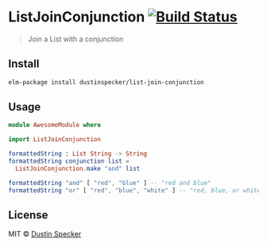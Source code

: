 # ListJoinConjunction [![Build Status](https://travis-ci.org/dustinspecker/list-join-conjunction.svg?branch=master)](https://travis-ci.org/dustinspecker/list-join-conjunction)
> Join a List with a conjunction

## Install

```bash
elm-package install dustinspecker/list-join-conjunction
```

## Usage

```elm
module AwesomeModule where

import ListJoinConjunction

formattedString : List String -> String
formattedString conjunction list =
  ListJoinConjunction.make "and" list

formattedString "and" [ "red", "blue" ] -- "red and blue"
formattedString "or" [ "red", "blue", "white" ] -- "red, blue, or white"
```

## License
MIT © [Dustin Specker](https://github.com/dustinspecker)
